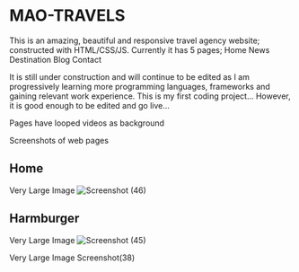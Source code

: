 # MAO-TRAVELS

This is an amazing, beautiful and responsive travel agency website; constructed with HTML/CSS/JS. Currently it has 5 pages;
Home
News
Destination
Blog
Contact

It is still under construction and will continue to be edited as I am progressively learning more programming languages, frameworks and gaining relevant work experience. This is my first coding project... However, it is good enough to be edited and go live... 

Pages have looped videos as background

 

Screenshots of web pages
## Home

Very Large Image
![Screenshot (46)](https://user-images.githubusercontent.com/88185419/130444762-c8ba4283-bc5b-40be-bbe4-10e2b11d5c1a.png)


## Harmburger
Very Large Image
![Screenshot (45)](https://user-images.githubusercontent.com/88185419/130444420-4cd6aeef-0006-4a79-b0e9-5532740fd534.png)

Very Large Image
Screenshot(38)
